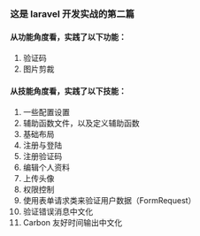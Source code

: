 ### 这是 laravel 开发实战的第二篇   

#### 从功能角度看，实践了以下功能：  
1. 验证码  
2. 图片剪裁  

#### 从技能角度看，实践了以下技能： 
1. 一些配置设置  
2. 辅助函数文件，以及定义辅助函数  
3. 基础布局  
4. 注册与登陆  
5. 注册验证码  
6. 编辑个人资料  
7. 上传头像  
8. 权限控制  
9. 使用表单请求类来验证用户数据（FormRequest）  
10. 验证错误消息中文化  
11. Carbon 友好时间输出中文化  


